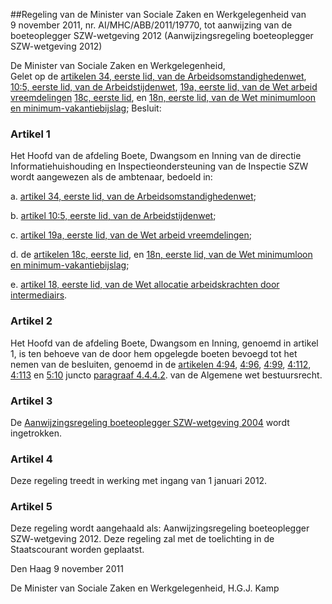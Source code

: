 <meta http-equiv='Content-Type' content='text/html; charset=utf-8' />

##Regeling van de Minister van Sociale Zaken en Werkgelegenheid van 9 november 2011, nr. AI/MHC/ABB/2011/19770, tot aanwijzing van de boeteoplegger SZW-wetgeving 2012 (Aanwijzingsregeling boeteoplegger SZW-wetgeving 2012)

De Minister van Sociale Zaken en Werkgelegenheid,  
Gelet op de [artikelen 34, eerste lid, van de Arbeidsomstandighedenwet](../../../../../../wet/arbeidsomstandighedenwet/BWBR0010346/README.md), [10:5, eerste lid, van de Arbeidstijdenwet](../../../../../../wet/arbeidstijdenwet/BWBR0007671/README.md), [19a, eerste lid, van de Wet arbeid vreemdelingen](../../../../../../wet/wet/arbeid/vreemdelingen/BWBR0007149/README.md) [18c, eerste lid](../../../../../../wet/wet/minimumloon/en/minimumvakantiebijslag/BWBR0002638/README.md), en [18n, eerste lid, van de Wet minimumloon en minimum-vakantiebijslag](../../../../../../wet/wet/minimumloon/en/minimumvakantiebijslag/BWBR0002638/README.md);
Besluit:    

### Artikel  1  

Het Hoofd van de afdeling Boete, Dwangsom en Inning van de directie Informatiehuishouding en Inspectieondersteuning van de Inspectie SZW wordt aangewezen als de ambtenaar, bedoeld in: 

a. [artikel 34, eerste lid, van de Arbeidsomstandighedenwet](../../../../../../wet/arbeidsomstandighedenwet/BWBR0010346/README.md);  

b. [artikel 10:5, eerste lid, van de Arbeidstijdenwet](../../../../../../wet/arbeidstijdenwet/BWBR0007671/README.md);  

c. [artikel 19a, eerste lid, van de Wet arbeid vreemdelingen](../../../../../../wet/wet/arbeid/vreemdelingen/BWBR0007149/README.md);  

d. de [artikelen 18c, eerste lid](../../../../../../wet/wet/minimumloon/en/minimumvakantiebijslag/BWBR0002638/README.md), en [18n, eerste lid, van de Wet minimumloon en minimum-vakantiebijslag](../../../../../../wet/wet/minimumloon/en/minimumvakantiebijslag/BWBR0002638/README.md);  

e. [artikel 18, eerste lid, van de Wet allocatie arbeidskrachten door intermediairs](../../../../../../wet/wet/allocatie/arbeidskrachten/door/intermediairs/BWBR0009616/README.md).  

### Artikel  2  

Het Hoofd van de afdeling Boete, Dwangsom en Inning, genoemd in artikel 1, is ten behoeve van de door hem opgelegde boeten bevoegd tot het nemen van de besluiten, genoemd in de [artikelen 4:94](../../../../../../wet/algemene/wet/bestuursrecht/BWBR0005537/README.md), [4:96](../../../../../../wet/algemene/wet/bestuursrecht/BWBR0005537/README.md), [4:99](../../../../../../wet/algemene/wet/bestuursrecht/BWBR0005537/README.md), [4:112](../../../../../../wet/algemene/wet/bestuursrecht/BWBR0005537/README.md), [4:113](../../../../../../wet/algemene/wet/bestuursrecht/BWBR0005537/README.md) en [5:10](../../../../../../wet/algemene/wet/bestuursrecht/BWBR0005537/README.md) juncto [paragraaf 4.4.4.2](../../../../../../wet/algemene/wet/bestuursrecht/BWBR0005537/README.md). van de Algemene wet bestuursrecht. 

### Artikel  3  

De [Aanwijzingsregeling boeteoplegger SZW-wetgeving 2004](../../../../../../ministeriele-regeling/aanwijzingsregeling/boeteoplegger/szw-wetgeving/2004/BWBR0017687/README.md) wordt ingetrokken. 

### Artikel  4  

Deze regeling treedt in werking met ingang van 1 januari 2012. 

### Artikel  5  

Deze regeling wordt aangehaald als: Aanwijzingsregeling boeteoplegger SZW-wetgeving 2012. 
Deze regeling zal met de toelichting in de Staatscourant worden geplaatst.   

Den Haag 
9 november 2011   

De 
Minister van Sociale Zaken en Werkgelegenheid, 
H.G.J. Kamp     
